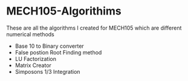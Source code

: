 # MECH105-Algorithims
These are all the algorithms I created for MECH105 which are different numerical methods

- Base 10 to Binary converter
- False postion Root Finding method
- LU Factorization
- Matrix Creator
- Simposons 1/3 Integration
